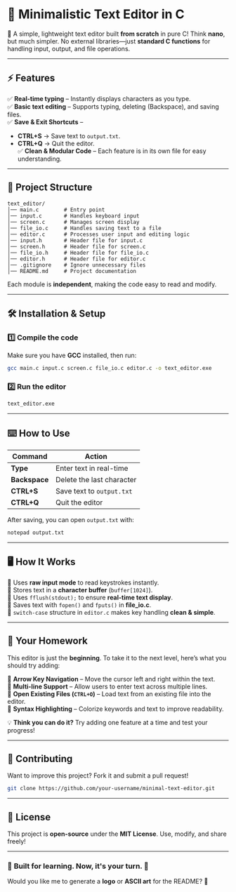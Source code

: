 # **📝 Minimalistic Text Editor in C**
🚀 A simple, lightweight text editor built **from scratch** in pure C! Think **nano**, but much simpler. No external libraries—just **standard C functions** for handling input, output, and file operations.  

---

## **⚡ Features**
✅ **Real-time typing** – Instantly displays characters as you type.  
✅ **Basic text editing** – Supports typing, deleting (Backspace), and saving files.  
✅ **Save & Exit Shortcuts** –  
   - **CTRL+S** → Save text to `output.txt`.  
   - **CTRL+Q** → Quit the editor.  
✅ **Clean & Modular Code** – Each feature is in its own file for easy understanding.  

---

## **📂 Project Structure**
```
text_editor/
│── main.c        # Entry point
│── input.c       # Handles keyboard input
│── screen.c      # Manages screen display
│── file_io.c     # Handles saving text to a file
│── editor.c      # Processes user input and editing logic
│── input.h       # Header file for input.c
│── screen.h      # Header file for screen.c
│── file_io.h     # Header file for file_io.c
│── editor.h      # Header file for editor.c
│── .gitignore    # Ignore unnecessary files
│── README.md     # Project documentation
```
Each module is **independent**, making the code easy to read and modify.

---

## **🛠️ Installation & Setup**
### **1️⃣ Compile the code**
Make sure you have **GCC** installed, then run:
```sh
gcc main.c input.c screen.c file_io.c editor.c -o text_editor.exe
```
### **2️⃣ Run the editor**
```sh
text_editor.exe
```

---

## **⌨️ How to Use**
| Command        | Action                  |
|---------------|-------------------------|
| **Type**      | Enter text in real-time |
| **Backspace** | Delete the last character |
| **CTRL+S**    | Save text to `output.txt` |
| **CTRL+Q**    | Quit the editor |

After saving, you can open `output.txt` with:
```sh
notepad output.txt
```

---

## **🖥️ How It Works**
🔹 Uses **raw input mode** to read keystrokes instantly.  
🔹 Stores text in a **character buffer** (`buffer[1024]`).  
🔹 Uses `fflush(stdout);` to ensure **real-time text display**.  
🔹 Saves text with `fopen()` and `fputs()` in **file_io.c**.  
🔹 `switch-case` structure in `editor.c` makes key handling **clean & simple**.

---

## **📌 Your Homework**
This editor is just the **beginning**. To take it to the next level, here’s what you should try adding:

🔹 **Arrow Key Navigation** – Move the cursor left and right within the text.  
🔹 **Multi-line Support** – Allow users to enter text across multiple lines.  
🔹 **Open Existing Files (`CTRL+O`)** – Load text from an existing file into the editor.  
🔹 **Syntax Highlighting** – Colorize keywords and text to improve readability.  

💡 **Think you can do it?** Try adding one feature at a time and test your progress!  

---

## **🤝 Contributing**
Want to improve this project? Fork it and submit a pull request!  
```sh
git clone https://github.com/your-username/minimal-text-editor.git
```

---

## **📜 License**
This project is **open-source** under the **MIT License**. Use, modify, and share freely!

---

### 🎯 **Built for learning. Now, it's your turn.** 🚀

Would you like me to generate a **logo** or **ASCII art** for the README? 🎨